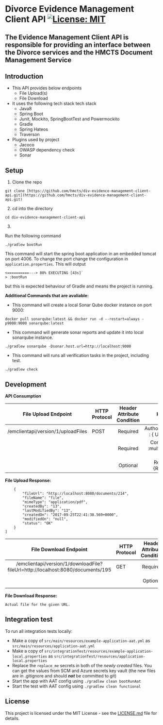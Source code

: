 # Divorce Evidence Management Client API [![License: MIT](https://img.shields.io/badge/License-MIT-yellow.svg)](https://opensource.org/licenses/MIT)

## The Evidence Management Client API is responsible for providing an interface between the Divorce services and the HMCTS Document Management Service

## Introduction
* This API provides below endpoints
  * File Upload(s)
  * File Download
* It uses the following tech stack tech stack
  * Java8
  * Spring Boot
  * Junit, Mockito, SpringBootTest and Powermockito
  * Gradle
  * Spring Hateos
  * Traverson
* Plugins used by project
  * Jacoco
  * OWASP dependency check
  * Sonar

## Setup

1. Clone the repo 
```
git clone [https://github.com/hmcts/div-evidence-management-client-api.git](https://github.com/hmcts/div-evidence-management-client-api.git)
```
2. cd into the directory
```
cd div-evidence-management-client-api
```

3. 
Run the following command
```
./gradlew bootRun

```
This command will start the spring boot application in an embedded tomcat on port 4006.
To change the port change the configuration in `application.properties`. 
This will output 
```
<==========---> 80% EXECUTING [43s]`
> :bootRun
```
 but this is expected behaviour of Gradle and means the project is running.

**Additional Commands that are avaliable:**
* This command will create a local Sonar Qube docker instance on port 9000:
```
docker pull sonarqube:latest && docker run -d --restart=always -p9000:9000 sonarqube:latest
```

* This command will generate sonar reports and update it into local sonarqube instance.
```
./gradlew sonarqube -Dsonar.host.url=http://localhost:9000
```

* This command will runs all verification tasks in the project, including test.
```
./gradlew check
```
 
## Development 
**API Consumption**

| File Upload Endpoint | HTTP Protocol | Header Attribute  Condition | Headers | Body |
|:----------------------------------:|---------------|:---------------------------:|:------------------------------------:|:----------------------------------------------------------------:|
| /emclientapi/version/1/uploadFiles | POST | Required | AuthorizationToken : { User Token }  | [key=file,value=MultipartFile1,key=file,value=MultipartFile2,....] |
|  |  | Required | Content-Type :multipart/form-data  |  |
|  |  | Optional | RequestId :{RequestId} |  |

**File Upload Response:**

``` [
    {
        "fileUrl": "http://localhost:8080/documents/214",
        "fileName": "file",
        "mimeType": "application/pdf",
        "createdBy": "13",
        "lastModifiedBy": "13",
        "createdOn": "2017-09-25T22:41:38.569+0000",
        "modifiedOn": "null",
        "status": "OK"
    }
] 

```

| File Download Endpoint | HTTP Protocol | Header Attribute  Condition | Headers |
|:-------------------------------------------------------------------------------:|---------------|:---------------------------:|:------------------------------------:|
| /emclientapi/version/1/downloadFile?fileUrl=http://localhost:8080/documents/195 | GET | Required | AuthorizationToken : { User Token }  |
|  |  | Optional | RequestId :{RequestId} |

**File Download Response:**

``` Actual file for the given URL. ```

## Integration test

To run all integration tests locally:

* Make a copy of `src/main/resources/example-application-aat.yml` as `src/main/resources/application-aat.yml`
* Make a copy of `src/integrationTest/resources/example-application-local.properties` as `src/integrationTest/resources/application-local.properties`
* Replace the `replace_me` secrets in both of the _newly created_ files. You can get the values from SCM and Azure secrets key vault (the new files are in .gitignore and should ***not*** be committed to git)
* Start the app with AAT config using `./gradlew clean bootRunAat`
* Start the test with AAT config using `./gradlew clean functional`


##  License

This project is licensed under the MIT License - see the [LICENSE.md](LICENSE.md) file for details.